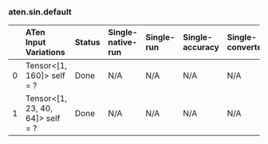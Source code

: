 ### aten.sin.default
|    | ATen Input Variations            | Status   | Single-native-run   | Single-run   | Single-accuracy   | Single-converted   |
|---:|:---------------------------------|:---------|:--------------------|:-------------|:------------------|:-------------------|
|  0 | Tensor<[1, 160]> self = ?        | Done     | N/A                 | N/A          | N/A               | N/A                |
|  1 | Tensor<[1, 23, 40, 64]> self = ? | Done     | N/A                 | N/A          | N/A               | N/A                |

